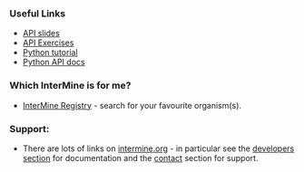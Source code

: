 ### Useful Links

- [API slides](https://docs.google.com/presentation/d/1nbwXuD5dInFnKoS96unueE5msapB9eUBE8B1phN_buo/edit?usp=sharing)
- [API Exercises](2019-06-19-python-exercises)
- [Python tutorial](https://github.com/intermine/intermine-ws-python-docs)
- [Python API docs](http://intermine.org/intermine-ws-python/intermine.html)

### Which InterMine is for me?
- [InterMine Registry](http://registry.intermine.org/) - search for your favourite organism(s).

### Support:
- There are lots of links on [intermine.org](http://intermine.org) - in particular see the [developers section](http://intermine.org/developers/) for documentation and the [contact](http://intermine.org/contact/) section for support.
